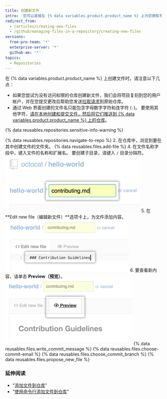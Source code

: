 ```yaml
---
title: 创建新文件
intro: '您可以直接在 {% data variables.product.product_name %} 上为您拥有写入权限的任何仓库创建新文件。'
redirect_from:
  - /articles/creating-new-files
  - /github/managing-files-in-a-repository/creating-new-files
versions:
  free-pro-team: '*'
  enterprise-server: '*'
  github-ae: '*'
topics:
  - Repositories
---
```

在 {% data variables.product.product_name %} 上创建文件时，请注意以下几点：

- 如果您尝试为没有访问权限的仓库创建新文件，我们会将项目复刻到您的用户帐户，并在您提交更改后帮助您发送[拉取请求](/articles/about-pull-requests)到原始仓库。
- 通过 Web 界面创建的文件名只能包含字母数字字符和连字符 (`-`)。 要使用其他字符，[请在本地创建和提交文件，然后将它们推送到 {% data variables.product.product_name %} 上的仓库](/articles/adding-a-file-to-a-repository-using-the-command-line)。

{% data reusables.repositories.sensitive-info-warning %}

{% data reusables.repositories.navigate-to-repo %}
2. 在仓库中，浏览到要在其中创建文件的文件夹。
{% data reusables.files.add-file %}
4. 在文件名称字段中，键入文件的名称和扩展名。 要创建子目录，请键入 `/` 目录分隔符。 ![新文件名](/assets/images/help/repository/new-file-name.png)
5. 在 **Edit new file（编辑新文件）**选项卡上，为文件添加内容。 ![新文件中的内容](/assets/images/help/repository/new-file-content.png)
6. 要查看新内容，请单击 **Preview（预览）**。 ![新文件预览按钮](/assets/images/help/repository/new-file-preview.png)
{% data reusables.files.write_commit_message %}
{% data reusables.files.choose-commit-email %}
{% data reusables.files.choose_commit_branch %}
{% data reusables.files.propose_new_file %}

### 延伸阅读

- "[添加文件到仓库](/articles/adding-a-file-to-a-repository)"
- "[使用命令行添加文件到仓库](/articles/adding-a-file-to-a-repository-using-the-command-line)"
